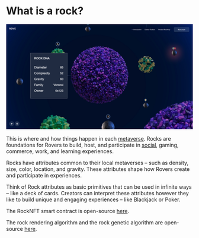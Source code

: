 # What is a rock?

![A metaverse, composed of rocks with different attributes.](../.gitbook/assets/Rove.039.jpeg)

This is where and how things happen in each [metaverse](broken-reference). Rocks are foundations for Rovers to build, host, and participate in [social](../experiences/social.md), gaming, commerce, work, and learning experiences.

Rocks have attributes common to their local metaverses – such as density, size, color, location, and gravity. These attributes shape how Rovers create and participate in experiences.

Think of Rock attributes as basic primitives that can be used in infinite ways – like a deck of cards. Creators can interpret these attributes however they like to build unique and engaging experiences – like Blackjack or Poker.

The RockNFT smart contract is open-source [here](https://github.com/rove-to/evm-smart-contracts/blob/main/contracts/RockNFT.sol).

The rock rendering algorithm and the rock genetic algorithm are open-source [here](https://github.com/rove-to/rocks).
